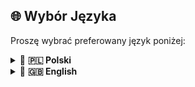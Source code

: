 ## 🌐 Wybór Języka

Proszę wybrać preferowany język poniżej:


<details>
  <summary>🔹 <strong>🇵🇱 Polski</strong></summary>
  
<h1 align="center">
🚀 Konfiguracja Argumentów JVM dla<br>
Hex:Abyss 𝕃𝕀𝕋𝔼 Modpack
</h1>

<p align="center"><strong>O co chodzi?</strong><br>
Ten plik zawiera rekomendowane argumenty <code>JVM</code>, które należy dodać do launchera  
(<em>CurseForge</em>, oficjalny Minecraft launcher lub <em>TLauncher</em>)  
do uruchomienia <a href="https://github.com/borianek/HexAbyss?tab=readme-ov-file#-modpack--odmiany-" target="_blank"><strong>LITE</strong></a> odmiany modpacka <span style="color:#FF6B6B;"><strong>Hex:Abyss</strong></span>.
</p>

---

## 🎯 Argumenty JVM

Zamieść poniższy blok w polu **JVM Arguments** lub **Additional Arguments** swojego launchera:

```yaml
-Xms3G
-Xmx4G
-XX:+UseG1GC
-XX:+UnlockExperimentalVMOptions
-XX:G1NewSizePercent=20
-XX:G1MaxNewSizePercent=40
-XX:G1HeapRegionSize=8M
-XX:G1ReservePercent=20
-XX:MaxGCPauseMillis=50
-XX:G1MixedGCL
```

<h3 align="center" style="color:#4C9AFF;">🚀 Jak dodać te argumenty</h3>

<table>
  <thead>
    <tr>
      <th align="left">Launcher</th>
      <th align="left">Kroki</th>
    </tr>
  </thead>
  <tbody>
    <tr>
      <td>🔹 <strong>CurseForge</strong></td>
      <td>Wejdź w instancję modpacka → <strong>Ustawienia</strong> → pole <strong>Additional Arguments</strong></td>
    </tr>
    <tr>
      <td>🔹 <strong>Oficjalny launcher Minecraft</strong></td>
      <td><strong>Instalacje</strong> → Edytuj odpowiednią instancję → rozwiń <strong>Więcej opcji</strong> → pole <strong>JVM Arguments</strong></td>
    </tr>
    <tr>
      <td>🔹 <strong>TLauncher</strong></td>
      <td>Kliknij ikonę koła zębatego (Settings) → zakładka <strong>JVM arguments</strong></td>
    </tr>
  </tbody>
</table>

<div style="background-color:#F8D7DA; border-left:5px solid #F5C6CB; padding:10px; margin-top:1em;">
  <strong style="color:#721C24;">⚠️ Uwaga:</strong>  
  Te argumenty JVM oraz wersja <strong>LITE</strong> są przeznaczone wyłącznie dla użytkowników posiadających około <strong>8 GB RAM</strong>.
</div>
</details>

<details>
  <summary>🔹 <strong>🇬🇧 English</strong></summary>
  <h1 align="center">
🚀 JVM Arguments Configuration for<br>
Hex:Abyss 𝕃𝕀𝕋𝔼 Modpack
</h1>

<p align="center"><strong>What's this about?</strong><br>
This file contains the recommended <code>JVM</code> arguments to add to your launcher  
(<em>CurseForge</em>, the official Minecraft launcher, or <em>TLauncher</em>)  
to run the <a href="https://github.com/borianek/HexAbyss?tab=readme-ov-file#-modpack--variants-" target="_blank"><strong>LITE</strong></a> variant of the <span style="color:#FF6B6B;"><strong>Hex:Abyss</strong></span> modpack.
</p>

---

## 🎯 JVM Arguments

Place the following block in the **JVM Arguments** or **Additional Arguments** field of your launcher:

```yaml
-Xms3G
-Xmx4G
-XX:+UseG1GC
-XX:+UnlockExperimentalVMOptions
-XX:G1NewSizePercent=20
-XX:G1MaxNewSizePercent=40
-XX:G1HeapRegionSize=8M
-XX:G1ReservePercent=20
-XX:MaxGCPauseMillis=50
-XX:G1MixedGCL
```
<table>
  <thead>
    <tr>
      <th align="left">Launcher</th>
      <th align="left">Steps</th>
    </tr>
  </thead>
  <tbody>
    <tr>
      <td>🔹 <strong>CurseForge</strong></td>
      <td>Open the modpack instance → <strong>Settings</strong> → <strong>Additional Arguments</strong> field</td>
    </tr>
    <tr>
      <td>🔹 <strong>Official Minecraft Launcher</strong></td>
      <td><strong>Installations</strong> → Edit the desired profile → expand <strong>More Options</strong> → <strong>JVM Arguments</strong> field</td>
    </tr>
    <tr>
      <td>🔹 <strong>TLauncher</strong></td>
      <td>Click the gear icon (Settings) → <strong>JVM arguments</strong> tab</td>
    </tr>
  </tbody>
</table>


</details>
